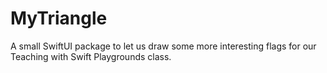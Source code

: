 # MyTriangle

A small SwiftUI package to let us draw some more interesting flags for our Teaching with Swift Playgrounds class.
